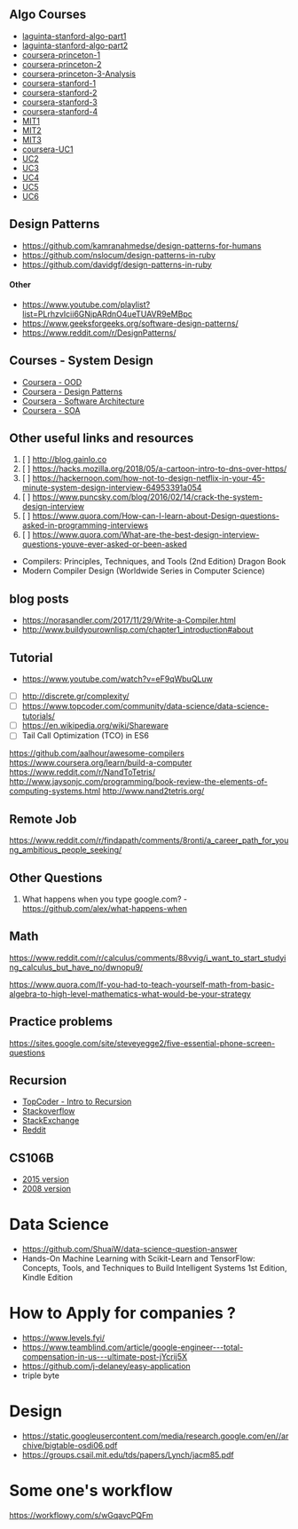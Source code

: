 ## Algo Courses

- [laguinta-stanford-algo-part1](https://lagunita.stanford.edu/courses/course-v1:Engineering+Algorithms1+SelfPaced/about)
- [laguinta-stanford-algo-part2](https://lagunita.stanford.edu/courses/course-v1:Engineering+Algorithms2+SelfPaced/about)
- [coursera-princeton-1](https://www.coursera.org/learn/algorithms-part1/)
- [coursera-princeton-2](https://www.coursera.org/learn/algorithms-part2)
- [coursera-princeton-3-Analysis](https://www.coursera.org/learn/analysis-of-algorithms)
- [coursera-stanford-1](https://www.coursera.org/learn/algorithms-divide-conquer)
- [coursera-stanford-2](https://www.coursera.org/learn/algorithms-graphs-data-structures)
- [coursera-stanford-3](https://www.coursera.org/learn/algorithms-greedy)
- [coursera-stanford-4](https://www.coursera.org/learn/algorithms-npcomplete)
- [MIT1](https://ocw.mit.edu/courses/electrical-engineering-and-computer-science/6-006-introduction-to-algorithms-fall-2011/)
- [MIT2](https://ocw.mit.edu/courses/electrical-engineering-and-computer-science/6-046j-design-and-analysis-of-algorithms-spring-2015/index.htm)
- [MIT3](https://ocw.mit.edu/courses/electrical-engineering-and-computer-science/6-854j-advanced-algorithms-fall-2008/)
- [coursera-UC1](https://www.coursera.org/learn/algorithmic-toolbox)
- [UC2](https://www.coursera.org/learn/data-structures)
- [UC3](https://www.coursera.org/learn/algorithms-on-graphs)
- [UC4](https://www.coursera.org/learn/algorithms-on-strings)
- [UC5](https://www.coursera.org/learn/advanced-algorithms-and-complexity)
- [UC6](https://www.coursera.org/learn/assembling-genomes)


## Design Patterns

- https://github.com/kamranahmedse/design-patterns-for-humans
- https://github.com/nslocum/design-patterns-in-ruby
- https://github.com/davidgf/design-patterns-in-ruby

#### Other

- https://www.youtube.com/playlist?list=PLrhzvIcii6GNjpARdnO4ueTUAVR9eMBpc
- https://www.geeksforgeeks.org/software-design-patterns/
- https://www.reddit.com/r/DesignPatterns/




## Courses - System Design

- [Coursera - OOD](https://www.coursera.org/learn/object-oriented-design)
- [Coursera - Design Patterns](https://www.coursera.org/learn/design-patterns)
- [Coursera - Software Architecture](https://www.coursera.org/learn/software-architecture)
- [Coursera - SOA](https://www.coursera.org/learn/service-oriented-architecture)

## Other useful links and resources

1. [ ] http://blog.gainlo.co
2. [ ] https://hacks.mozilla.org/2018/05/a-cartoon-intro-to-dns-over-https/
3. [ ] https://hackernoon.com/how-not-to-design-netflix-in-your-45-minute-system-design-interview-64953391a054
3. [ ] https://www.puncsky.com/blog/2016/02/14/crack-the-system-design-interview
4. [ ] https://www.quora.com/How-can-I-learn-about-Design-questions-asked-in-programming-interviews
5. [ ] https://www.quora.com/What-are-the-best-design-interview-questions-youve-ever-asked-or-been-asked




- Compilers: Principles, Techniques, and Tools (2nd Edition) Dragon Book
- Modern Compiler Design (Worldwide Series in Computer Science)

## blog posts

- https://norasandler.com/2017/11/29/Write-a-Compiler.html
- http://www.buildyourownlisp.com/chapter1_introduction#about

## Tutorial

- https://www.youtube.com/watch?v=eF9qWbuQLuw


- [ ] http://discrete.gr/complexity/
- [ ] https://www.topcoder.com/community/data-science/data-science-tutorials/
- [ ] https://en.wikipedia.org/wiki/Shareware
- [ ] Tail Call Optimization (TCO) in ES6

https://github.com/aalhour/awesome-compilers
https://www.coursera.org/learn/build-a-computer
https://www.reddit.com/r/NandToTetris/
http://www.jaysonjc.com/programming/book-review-the-elements-of-computing-systems.html
http://www.nand2tetris.org/


## Remote Job

https://www.reddit.com/r/findapath/comments/8ronti/a_career_path_for_young_ambitious_people_seeking/

## Other Questions
1. What happens when you type google.com? - https://github.com/alex/what-happens-when


## Math
https://www.reddit.com/r/calculus/comments/88vvig/i_want_to_start_studying_calculus_but_have_no/dwnopu9/

https://www.quora.com/If-you-had-to-teach-yourself-math-from-basic-algebra-to-high-level-mathematics-what-would-be-your-strategy


## Practice problems

https://sites.google.com/site/steveyegge2/five-essential-phone-screen-questions

## Recursion

- [TopCoder - Intro to Recursion](https://www.topcoder.com/community/competitive-programming/tutorials/an-introduction-to-recursion-part-1/)
- [Stackoverflow](https://stackoverflow.com/questions/717725/understanding-recursion)
- [StackExchange](https://softwareengineering.stackexchange.com/questions/25052/in-plain-english-what-is-recursion)
- [Reddit](https://www.reddit.com/r/learnprogramming/comments/6vabmx/how_do_you_understand_recursion/)

## CS106B

- [2015 version](http://web.stanford.edu/class/archive/cs/cs106b/cs106b.1162/lecture-videos.shtml)
- [2008 version](http://web.stanford.edu/class/archive/cs/cs106b/cs106b.1162/lecture-videos-2008.shtml)

# Data Science

- https://github.com/ShuaiW/data-science-question-answer
- Hands-On Machine Learning with Scikit-Learn and TensorFlow: Concepts, Tools, and Techniques to Build Intelligent Systems 1st Edition, Kindle Edition

# How to Apply for companies ?

- https://www.levels.fyi/
- https://www.teamblind.com/article/google-engineer---total-compensation-in-us---ultimate-post-jYcrij5X
- https://github.com/j-delaney/easy-application
- triple byte

# Design

- https://static.googleusercontent.com/media/research.google.com/en//archive/bigtable-osdi06.pdf
- https://groups.csail.mit.edu/tds/papers/Lynch/jacm85.pdf

# Some one's workflow

https://workflowy.com/s/wGqavcPQFm